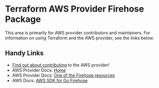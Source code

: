# Terraform AWS Provider Firehose Package

This area is primarily for AWS provider contributors and maintainers. For information on _using_ Terraform and the AWS provider, see the links below.


## Handy Links

* [Find out about contributing](https://hashicorp.github.io/terraform-provider-aws/#contribute) to the AWS provider!
* AWS Provider Docs: [Home](https://registry.terraform.io/providers/hashicorp/aws/latest/docs)
* AWS Provider Docs: [One of the Firehose resources](https://registry.terraform.io/providers/hashicorp/aws/latest/docs/resources/kinesis_firehose_delivery_stream)
* AWS Docs: [AWS SDK for Go Firehose](https://docs.aws.amazon.com/sdk-for-go/api/service/firehose/)
